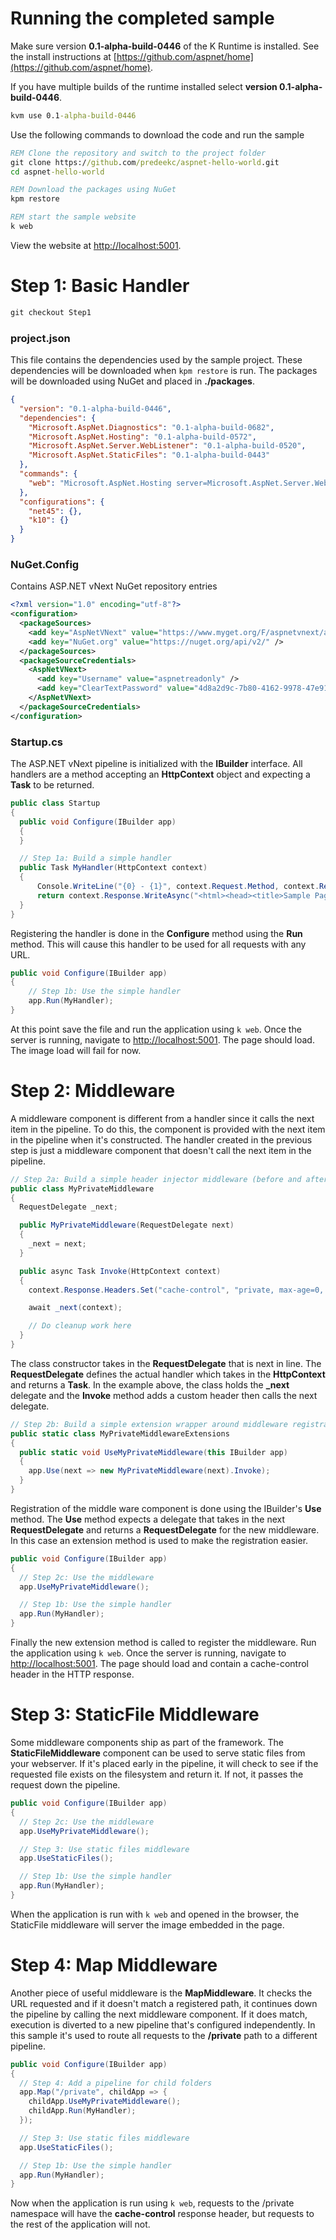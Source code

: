 # Running the completed sample

Make sure version **0.1-alpha-build-0446** of the K Runtime is installed. See the install instructions at [https://github.com/aspnet/home](https://github.com/aspnet/home).

If you have multiple builds of the runtime installed select **version 0.1-alpha-build-0446**.

```cmd
kvm use 0.1-alpha-build-0446
```

Use the following commands to download the code and run the sample

```cmd
REM Clone the repository and switch to the project folder
git clone https://github.com/predeekc/aspnet-hello-world.git
cd aspnet-hello-world

REM Download the packages using NuGet
kpm restore

REM start the sample website
k web
```

View the website at [http://localhost:5001](http://localhost:5001).

# Step 1: Basic Handler
```cmd
git checkout Step1
```
### project.json

This file contains the dependencies used by the sample project.  These dependencies will be downloaded when `kpm restore` is run.  The packages will be downloaded using NuGet and placed in **./packages**.

```JSON
{
  "version": "0.1-alpha-build-0446",
  "dependencies": {
    "Microsoft.AspNet.Diagnostics": "0.1-alpha-build-0682",
    "Microsoft.AspNet.Hosting": "0.1-alpha-build-0572",
    "Microsoft.AspNet.Server.WebListener": "0.1-alpha-build-0520",
    "Microsoft.AspNet.StaticFiles": "0.1-alpha-build-0443"    
  },
  "commands": {
    "web": "Microsoft.AspNet.Hosting server=Microsoft.AspNet.Server.WebListener server.urls=http://localhost:5001"    
  },
  "configurations": {
    "net45": {},
    "k10": {}
  }
}
```

### NuGet.Config

Contains ASP.NET vNext NuGet repository entries

```XML
<?xml version="1.0" encoding="utf-8"?>
<configuration>
  <packageSources>
    <add key="AspNetVNext" value="https://www.myget.org/F/aspnetvnext/api/v2/" />
    <add key="NuGet.org" value="https://nuget.org/api/v2/" />
  </packageSources>
  <packageSourceCredentials>
    <AspNetVNext>
      <add key="Username" value="aspnetreadonly" />
      <add key="ClearTextPassword" value="4d8a2d9c-7b80-4162-9978-47e918c9658c" />
    </AspNetVNext>
  </packageSourceCredentials>
</configuration>
```

### Startup.cs

The ASP.NET vNext pipeline is initialized with the **IBuilder** interface. All handlers are a method accepting an **HttpContext** object and expecting a **Task** to be returned.

```C#
public class Startup
{
  public void Configure(IBuilder app)
  {
  }

  // Step 1a: Build a simple handler
  public Task MyHandler(HttpContext context)
  {
      Console.WriteLine("{0} - {1}", context.Request.Method, context.Request.Path.ToString());            
      return context.Response.WriteAsync("<html><head><title>Sample Page</title></head><body>Hello World!<br/><img src='images/helloWorld.png'/></body></html>");
  }
}
```

Registering the handler is done in the **Configure** method using the **Run** method. This will cause this handler to be used for all requests with any URL.

```C#
public void Configure(IBuilder app)
{
    // Step 1b: Use the simple handler
    app.Run(MyHandler);         
}
```
At this point save the file and run the application using `k web`. Once the server is running, navigate to [http://localhost:5001](http://localhost:5001). The page should load. The image load will fail for now.

# Step 2: Middleware

A middleware component is different from a handler since it calls the next item in the pipeline. To do this, the component is provided with the next item in the pipeline when it's constructed. The handler created in the previous step is just a middleware component that doesn't call the next item in the pipeline.

```C#
// Step 2a: Build a simple header injector middleware (before and after)
public class MyPrivateMiddleware
{
  RequestDelegate _next;

  public MyPrivateMiddleware(RequestDelegate next)
  {
    _next = next;
  }

  public async Task Invoke(HttpContext context)
  {
    context.Response.Headers.Set("cache-control", "private, max-age=0, no-cache");

    await _next(context);

    // Do cleanup work here
  }
}
```

The class constructor takes in the **RequestDelegate** that is next in line. The **RequestDelegate** defines the actual handler which takes in the **HttpContext** and returns a **Task**.  In the example above, the class holds the **_next** delegate and the **Invoke** method adds a custom header then calls the next delegate.

```C#
// Step 2b: Build a simple extension wrapper around middleware registration
public static class MyPrivateMiddlewareExtensions
{
  public static void UseMyPrivateMiddleware(this IBuilder app)
  {
    app.Use(next => new MyPrivateMiddleware(next).Invoke);
  }
}
```

Registration of the middle ware component is done using the IBuilder's **Use** method. The **Use** method expects a delegate that takes in the next **RequestDelegate** and returns a **RequestDelegate** for the new middleware. In this case an extension method is used to make the registration easier.  

```C#
public void Configure(IBuilder app)
{
  // Step 2c: Use the middleware
  app.UseMyPrivateMiddleware();

  // Step 1b: Use the simple handler
  app.Run(MyHandler);         
}
```

Finally the new extension method is called to register the middleware.  Run the application using `k web`. Once the server is running, navigate to [http://localhost:5001](http://localhost:5001). The page should load and contain a cache-control header in the HTTP response.

# Step 3: StaticFile Middleware

Some middleware components ship as part of the framework.  The **StaticFileMiddleware** component can be used to serve static files from your webserver.  If it's placed early in the pipeline, it will check to see if the requested file exists on the filesystem and return it.  If not, it passes the request down the pipeline.

```C#
public void Configure(IBuilder app)
{
  // Step 2c: Use the middleware
  app.UseMyPrivateMiddleware();

  // Step 3: Use static files middleware
  app.UseStaticFiles();

  // Step 1b: Use the simple handler
  app.Run(MyHandler);         
}
```

When the application is run with `k web` and opened in the browser, the StaticFile middleware will server the image embedded in the page.
  
# Step 4: Map Middleware

Another piece of useful middleware is the **MapMiddleware**.  It checks the URL requested and if it doesn't match a registered path, it continues down the pipeline by calling the next middleware component.  If it does match, execution is diverted to a new pipeline that's configured independently.  In this sample it's used to route all requests to the **/private** path to a different pipeline.

```C#
public void Configure(IBuilder app)
{
  // Step 4: Add a pipeline for child folders
  app.Map("/private", childApp => {
    childApp.UseMyPrivateMiddleware();
    childApp.Run(MyHandler);
  });

  // Step 3: Use static files middleware
  app.UseStaticFiles();

  // Step 1b: Use the simple handler
  app.Run(MyHandler);         
}
```

Now when the application is run using `k web`, requests to the /private namespace will have the **cache-control** response header, but requests to the rest of the application will not.